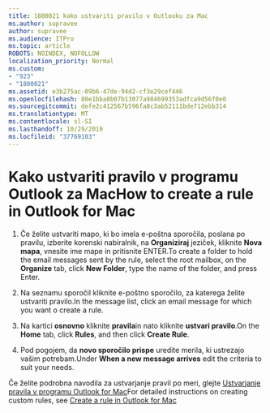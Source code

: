 ```yaml
---
title: 1800021 kako ustvariti pravilo v Outlooku za Mac
ms.author: supravee
author: supravee
ms.audience: ITPro
ms.topic: article
ROBOTS: NOINDEX, NOFOLLOW
localization_priority: Normal
ms.custom:
- "923"
- "1800021"
ms.assetid: e3b275ac-09b6-47de-94d2-cf3e29cef446
ms.openlocfilehash: 80e1bba8b07b13077a984699353adfca9d56f0e0
ms.sourcegitcommit: defe2c412567b596fa8c3ab52111bde712ebb314
ms.translationtype: MT
ms.contentlocale: sl-SI
ms.lasthandoff: 10/29/2019
ms.locfileid: "37769103"
---
```

# <a name="how-to-create-a-rule-in-outlook-for-mac"></a><span data-ttu-id="75697-102">Kako ustvariti pravilo v programu Outlook za Mac</span><span class="sxs-lookup"><span data-stu-id="75697-102">How to create a rule in Outlook for Mac</span></span>

1. <span data-ttu-id="75697-103">Če želite ustvariti mapo, ki bo imela e-poštna sporočila, poslana po pravilu, izberite korenski nabiralnik, na **Organiziraj** jeziček, kliknite **Nova mapa**, vnesite ime mape in pritisnite ENTER.</span><span class="sxs-lookup"><span data-stu-id="75697-103">To create a folder to hold the email messages sent by the rule, select the root mailbox, on the **Organize** tab, click **New Folder**, type the name of the folder, and press Enter.</span></span>

2. <span data-ttu-id="75697-104">Na seznamu sporočil kliknite e-poštno sporočilo, za katerega želite ustvariti pravilo.</span><span class="sxs-lookup"><span data-stu-id="75697-104">In the message list, click an email message for which you want o create a rule.</span></span>

3. <span data-ttu-id="75697-105">Na kartici **osnovno** kliknite **pravila**in nato kliknite **ustvari pravilo**.</span><span class="sxs-lookup"><span data-stu-id="75697-105">On the **Home** tab, click **Rules**, and then click **Create Rule**.</span></span>

4. <span data-ttu-id="75697-106">Pod pogojem, da **novo sporočilo prispe** uredite merila, ki ustrezajo vašim potrebam.</span><span class="sxs-lookup"><span data-stu-id="75697-106">Under **When a new message arrives** edit the criteria to suit your needs.</span></span> 

<span data-ttu-id="75697-107">Če želite podrobna navodila za ustvarjanje pravil po meri, glejte [Ustvarjanje pravila v programu Outlook for Mac](https://aka.ms/AA1uy0v)</span><span class="sxs-lookup"><span data-stu-id="75697-107">For detailed instructions on creating custom rules, see [Create a rule in Outlook for Mac](https://aka.ms/AA1uy0v)</span></span>
  